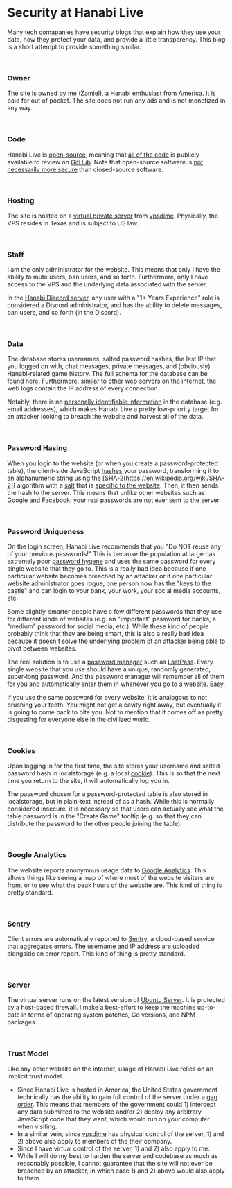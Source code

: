 # Security at Hanabi Live

Many tech comapanies have security blogs that explain how they use your data, how they protect your data, and provide a little transparency. This blog is a short attempt to provide something similar.

<br />

### Owner

The site is owned by me (Zamiel), a Hanabi enthusiast from America. It is paid for out of pocket. The site does not run any ads and is not monetized in any way.

<br />

### Code

Hanabi Live is [open-source](https://en.wikipedia.org/wiki/Open_source), meaning that [all of the code](https://github.com/Zamiell/hanabi-live) is publicly available to review on [GitHub](https://github.com/). Note that open-source software is [not necessarily more secure](https://rubygarage.org/blog/open-source-software-security) than closed-source software.

<br />

### Hosting

The site is hosted on a [virtual private server](https://en.wikipedia.org/wiki/Virtual_private_server) from [vpsdime](https://vpsdime.com/). Physically, the VPS resides in Texas and is subject to US law.

<br />

### Staff

I am the only administrator for the website. This means that only I have the ability to mute users, ban users, and so forth. Furthermore, only I have access to the VPS and the underlying data associated with the server.

In the [Hanabi Discord server](https://discord.gg/FADvkJp), any user with a "1+ Years Experience" role is considered a Discord administrator, and has the ability to delete messages, ban users, and so forth (in the Discord).

<br />

### Data

The database stores usernames, salted password hashes, the last IP that you logged on with, chat messages, private messages, and (obviously) Hanabi-related game history. The full schema for the database can be found [here](https://github.com/Zamiell/hanabi-live/blob/master/install/database_schema.sql). Furthermore, similar to other web servers on the internet, the web logs contain the IP address of every connection.

Notably, there is no [personally identifiable information](https://en.wikipedia.org/wiki/Personal_data) in the database (e.g. email addresses), which makes Hanabi Live a pretty low-priority target for an attacker looking to breach the website and harvest all of the data.

<br />

### Password Hasing

When you login to the website (or when you create a password-protected table), the client-side JavaScript [hashes](https://en.wikipedia.org/wiki/Cryptographic_hash_function) your password, transforming it to an alphanumeric string using the [SHA-2(https://en.wikipedia.org/wiki/SHA-2]) algorithm with a [salt](https://en.wikipedia.org/wiki/Salt_(cryptography)) that is [specific to the website](https://github.com/Zamiell/hanabi-live/blob/master/public/js/src/lobby/login.ts). Then, it then sends the hash to the server. This means that unlike other websites such as Google and Facebook, your real passwords are not ever sent to the server.

<br />

### Password Uniqueness

On the login screen, Hanabi Live recommends that you "Do NOT reuse any of your previous passwords!" This is because the population at large has extremely poor [password hygene](https://marketingeq.com/password-hygiene/) and uses the same password for every single website that they go to. This is a really bad idea because if one particular website becomes breached by an attacker or if one particular website administrator goes rogue, one person now has the "keys to the castle" and can login to your bank, your work, your social media accounts, etc.

Some slightly-smarter people have a few different passwords that they use for different kinds of websites (e.g. an "important" password for banks, a "medium" password for social media, etc.). While these kind of people probably think that they are being smart, this is also a really bad idea because it doesn't solve the underlying problem of an attacker being able to pivot between websites.

The real solution is to use a [password manager](https://www.pcmag.com/picks/the-best-password-managers) such as [LastPass](https://www.lastpass.com/). Every single website that you use should have a unique, randomly generated, super-long password. And the password manager will remember all of them for you and automatically enter them in whenever you go to a website. Easy.

If you use the same password for every website, it is analogous to not brushing your teeth. You might not get a cavity right away, but eventually it is going to come back to bite you. Not to mention that it comes off as pretty disgusting for everyone else in the civilized world.

<br />

### Cookies

Upon logging in for the first time, the site stores your username and salted password hash in localstorage (e.g. a local [cookie](https://en.wikipedia.org/wiki/HTTP_cookie)). This is so that the next time you return to the site, it will automatically log you in.

The password chosen for a password-protected table is also stored in localstorage, but in plain-text instead of as a hash. While this is normally considered insecure, it is necessary so that users can actually see what the table password is in the "Create Game" tooltip (e.g. so that they can distribute the password to the other people joining the table).

<br />

### Google Analytics

The website reports anonymous usage data to [Google Analytics](https://marketingplatform.google.com/about/analytics/). This allows things like seeing a map of where most of the website visiters are from, or to see what the peak hours of the website are. This kind of thing is pretty standard.

<br />

### Sentry

Client errors are automatically reported to [Sentry](https://sentry.io/welcome/), a cloud-based service that aggregates errors. The username and IP address are uploaded alongside an error report. This kind of thing is pretty standard.

<br />

### Server

The virtual server runs on the latest version of [Ubuntu Server](https://ubuntu.com/download/server). It is protected by a host-based firewall. I make a best-effort to keep the machine up-to-date in terms of operating system patches, Go versions, and NPM packages.

<br />

### Trust Model

Like any other website on the internet, usage of Hanabi Live relies on an implicit trust model.

* Since Hanabi Live is hosted in America, the United States government technically has the ability to gain full control of the server under a [gag order](https://en.wikipedia.org/wiki/Gag_order). This means that members of the government could 1) intercept any data submitted to the website and/or 2) deploy any arbitrary JavaScript code that they want, which would run on your computer when visiting.
* In a similar vein, since [vpsdime](https://vpsdime.com/) has physical control of the server, 1) and 2) above also apply to members of the their company.
* Since I have virtual control of the server, 1) and 2) also apply to me.
* While I will do my best to harden the server and codebase as much as reasonably possible, I cannot guarantee that the site will not ever be breached by an attacker, in which case 1) and 2) above would also apply to them.
